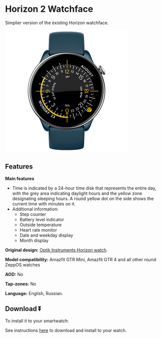 # Horizon 2 Watchface
Simplier version of the existing Horizon watchface.

![demo](./demo-gtr-mini.png)

## Features

**Main features**
- Time is indicated by a 24-hour time disk that represents the entire day, with the grey area indicating daylight hours and the yellow zone designating sleeping hours. A round yellow dot on the side shows the current time with minutes on it.
- Additional information:
  - Step counter
  - Battery level indicator
  - Outside temperature
  - Heart rate monitor
  - Date and weekday display
  - Month display

**Original design:**
[Optik Instruments Horizon watch](https://watchcomplications.com/2019/04/14/optik-instruments-horizon/).

**Model compatibility:** Amazfit GTR Mini, Amazfit GTR 4 and all other round ZeppOS watches

**AOD:** No

**Tap-zones:** No

**Language:** English, Russian.

## Download ⏬

To install it to your smartwatch:

See instructions [here](https://github.com/novvember/amazfit-watchfaces/blob/main/README.md) to download and install to your watch.
